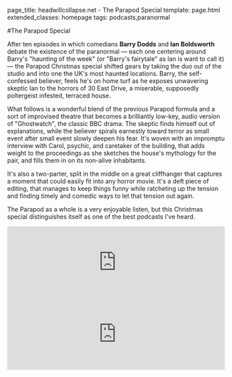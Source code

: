 page_title: headwillcollapse.net - The Parapod Special
template: page.html
extended_classes: homepage
tags: podcasts,paranormal

#The Parapod Special

After ten episodes in which comedians **Barry Dodds** and **Ian Boldsworth** debate the existence of the paranormal &mdash; each one centering around
Barry's "haunting of the week" (or "Barry's fairytale" as Ian is want to call it) &mdash; the Parapod Christmas special shifted gears by taking the duo out of the studio and
into one the UK's most haunted locations. Barry, the self-confessed believer, feels he's on home turf as he exposes
unwavering skeptic Ian to the horrors of 30 East Drive, a miserable, supposedly poltergeist infested, terraced house.

What follows is a wonderful blend of the previous Parapod formula and a sort of improvised theatre that becomes a brilliantly low-key,
audio version of "Ghostwatch", the classic BBC drama. The skeptic finds himself out of explanations, while the believer
spirals earnestly toward terror as small event after small event slowly deepen his fear.  It's woven with an impromptu interview
with Carol, psychic, and caretaker of the building, that adds weight to the proceedings as she sketches the house's mythology for the pair,
and fills them in on its non-alive inhabitants.

It's also a two-parter, split in the middle on a great cliffhanger that captures a moment that could easily fit into any
horror movie. It's a deft piece of editing, that manages to keep things funny while ratcheting up the tension and finding
timely and comedic ways to let that tension out again. 

The Parapod as a whole is a very enjoyable listen, but this Christmas special distinguishes itself as one of the best
podcasts I've heard.

<iframe width="100%" height="166" scrolling="no" frameborder="no" allow="autoplay" src="https://w.soundcloud.com/player/?url=https%3A//api.soundcloud.com/tracks/237746862&color=%233fb8af&auto_play=false&hide_related=false&show_comments=true&show_user=true&show_reposts=false&show_teaser=true"></iframe>

<iframe width="100%" height="166" scrolling="no" frameborder="no" allow="autoplay" src="https://w.soundcloud.com/player/?url=https%3A//api.soundcloud.com/tracks/238194679&color=%233fb8af&auto_play=false&hide_related=false&show_comments=true&show_user=true&show_reposts=false&show_teaser=true"></iframe>

  
 
